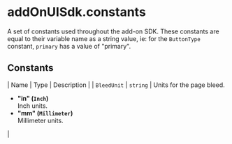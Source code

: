 # addOnUISdk.constants

A set of constants used throughout the add-on SDK. These constants are equal to their variable name as a string value, ie: for the `ButtonType` constant, `primary` has a value of "primary".

## Constants

| Name | Type | Description |
| `BleedUnit` | `string` | Units for the page bleed. <ul>
          <li><strong>"in" (`Inch`)</strong></li>Inch units.
          <li><strong>"mm" (`Millimeter`)</strong></li>Millimeter units.
        </ul>  |